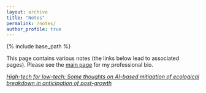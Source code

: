 ```yaml
---
layout: archive
title: "Notes"
permalink: /notes/
author_profile: true
---
```


{% include base_path %}

This page contains various notes (the links below lead to associated pages). Please see the [main page](https://aleksispi.github.io) for my professional bio.

[_High-tech for low-tech: Some thoughts on AI-based mitigation of ecological breakdown in anticipation of post-growth_](https://aleksispi.github.io/ht4lt)
